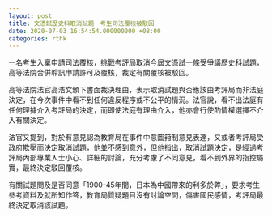 ```yaml
---
layout: post
title: 文憑試歷史科取消試題　考生司法覆核被駁回
date: 2020-07-03 16:54:54.000000000 +08:00
categories: rthk
---
```


一名考生入稟申請司法覆核，挑戰考評局取消今屆文憑試一條受爭議歷史科試題，高等法院合併聆訊申請許可及覆核，裁定有關覆核被駁回。

高等法院法官高浩文頒下書面裁決理由，表示取消試題與否應該由考評局而非法庭決定，在今次事件中看不到任何違反程序或不公平的情況。法官說，看不出法庭有任何理據介入考評局的決定，而即使法庭有理由介入，他亦會行使酌情權選擇不介入有關決定。

法官又提到，對於有意見認為教育局在事件中意圖箝制意見表達，又或者考評局受政府欺壓而決定取消試題，他並不感到意外，但他指出，取消試題決定，是經過考評局內部專業人士小心、詳細的討論，充分考慮了不同意見，看不到外界的指控屬實，最終決定駁回覆核。

有關試題問及是否同意「1900-45年間，日本為中國帶來的利多於弊」，要求考生參考資料及就所知作答，教育局質疑題目沒有討論空間，傷害國民感情，考評局最終決定取消該試題。
